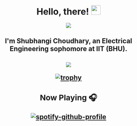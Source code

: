 <div align="center">
  
# Hello, there! <img src="https://raw.githubusercontent.com/MartinHeinz/MartinHeinz/master/wave.gif" width="30px">

![](https://media.giphy.com/media/tUFLYQXvJH2nUdDDHD/giphy.gif)
  
</div>
<h2 align="center">I'm Shubhangi Choudhary, an Electrical Engineering sophomore at IIT (BHU).<h2>
 <div align="center">
<a href="https://github.com/anuraghazra/github-readme-stats" align="center">
  <img align="center" src="https://github-readme-stats.vercel.app/api?username=shubhangi013&count_private=true&theme=radical" />
</a>

  
[![trophy](https://github-profile-trophy.vercel.app/?username=shubhangi013&theme=darkhub)](https://github.com/ryo-ma/github-profile-trophy)
  
   </div>
  
<div align="center">
  
### Now Playing 🎧
  
[![spotify-github-profile](https://spotify-github-profile.vercel.app/api/view?uid=25ov6hda8oa54aj77lu3191xh&cover_image=true&theme=default&bar_color=44a900&bar_color_cover=false)](https://github.com/kittinan/spotify-github-profile)
</div>  
<br/>
